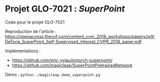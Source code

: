 # Projet GLO-7021 : _SuperPoint_
 Code pour le projet GLO-7021

 Reproduction de l'article : https://openaccess.thecvf.com/content_cvpr_2018_workshops/papers/w9/DeTone_SuperPoint_Self-Supervised_Interest_CVPR_2018_paper.pdf

 Implémentations :
 - https://github.com/eric-yyjau/pytorch-superpoint/
 - https://github.com/magicleap/SuperPointPretrainedNetwork

 Démo :
 `python ./magicleap_demo_superpoint.py`
